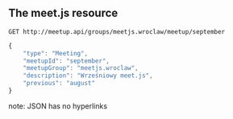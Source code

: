 ## The meet.js resource

```
GET http://meetup.api/groups/meetjs.wroclaw/meetup/september
```

``` js
{
    "type": "Meeting",
    "meetupId": "september",
    "meetupGroup": "meetjs.wroclaw",
    "description": "Wrześniowy meet.js",
    "previous": "august"
}
```

note:
JSON has no hyperlinks